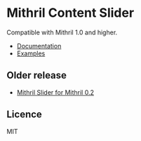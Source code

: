 # Mithril Content Slider

Compatible with Mithril 1.0 and higher.

* [Documentation](https://github.com/ArthurClemens/mithril-slider/tree/master/packages/mithril-slider)
* [Examples](https://github.com/ArthurClemens/mithril-slider/tree/master/packages/examples)



## Older release

* [Mithril Slider for Mithril 0.2](https://github.com/ArthurClemens/mithril-slider/tree/mithril-0.2)



## Licence

MIT

